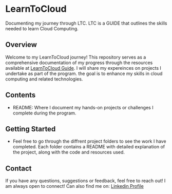 # LearnToCloud
Documenting my journey through LTC. LTC is a GUIDE that outlines the skills needed to learn Cloud Computing.


## Overview

Welcome to my LearnToCloud journey! This repository serves as a comprehensive documentation of my progress through the resources available at [LearnToCloud Guide](https://learntocloud.guide). I will share my expereinces on projects I undertake as part of the program. the goal is to enhance my skills in cloud computing and related technologies.

## Contents
* README: Where I document my hands-on projects or challenges I complete during the program.

<!--### Built With

- Git
- Azure-CLI
- Visual Studio Code
- Markdown 
- Terraform - IAC
- WSL - (Windows Subsystems for Linux)-->

<!-- GETTING STARTED -->
## Getting Started
* Feel free to go through the diffrent project folders to see the work I have completed. Each folder contains a README with detailed explanation of the project, along with the code and resources used.

<!-- CONTACT -->
## Contact
If you have any questions, suggestions or feedback, feel free to reach out! I am always open to connect!
Can also find me on: [Linkedin Profile](https://www.linkedin.com/in/collinsikwueze/)


